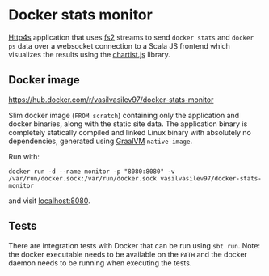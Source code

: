 # Docker stats monitor

[Http4s](https://http4s.org) application that uses [fs2](https://fs2.io) streams to send `docker stats` and `docker ps` data over a websocket connection to a Scala JS frontend which visualizes the results using the [chartist.js](https://gionkunz.github.io/chartist-js/) library.

## Docker image
https://hub.docker.com/r/vasilvasilev97/docker-stats-monitor

Slim docker image (`FROM scratch`) containing only the application and docker binaries, along with the static site data. The application binary is completely statically compiled and linked Linux binary with absolutely no dependencies, generated using [GraalVM](https://www.graalvm.org) `native-image`.

Run with:

```
docker run -d --name monitor -p "8080:8080" -v /var/run/docker.sock:/var/run/docker.sock vasilvasilev97/docker-stats-monitor
```

and visit [localhost:8080](http://localhost:8080/).

## Tests

There are integration tests with Docker that can be run using `sbt run`. Note: the docker executable needs to be available on the `PATH` and the docker daemon needs to be running when executing the tests.
